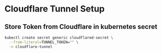 # Cloudflare Tunnel Setup

## Store Token from Cloudflare in kubernetes secret

```bash
kubectl create secret generic cloudflared-secret \
  --from-literal=TUNNEL_TOKEN="" \
  -n cloudflare-tunnel
```
